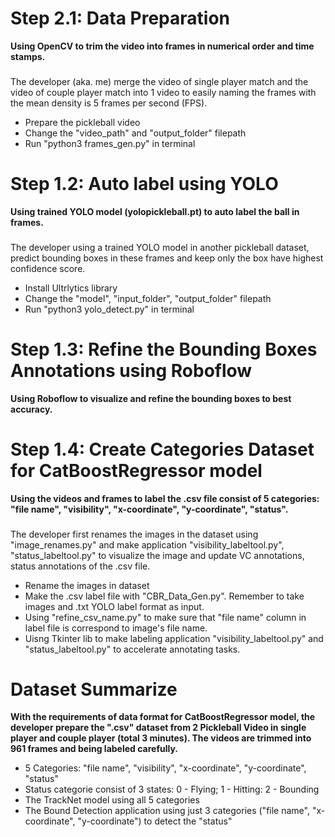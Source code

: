 # Step 2.1: Data Preparation
**Using OpenCV to trim the video into frames in numerical order and time stamps.** 
###
The developer (aka. me) merge the video of single player match and the video of couple player match into 1 video to easily naming the frames with the mean density is 5 frames per second (FPS).
- Prepare the pickleball video
- Change the "video_path" and "output_folder" filepath
- Run "python3 frames_gen.py" in terminal    


# Step 1.2: Auto label using YOLO
**Using trained YOLO model (yolopickleball.pt) to auto label the ball in frames.** 
### 
The developer using a trained YOLO model in another pickleball dataset, predict bounding boxes in these frames and keep only the box have highest confidence score.
- Install Ultrlytics library
- Change the "model", "input_folder", "output_folder" filepath
- Run "python3 yolo_detect.py" in terminal

# Step 1.3: Refine the Bounding Boxes Annotations using Roboflow
**Using Roboflow to visualize and refine the bounding boxes to best accuracy.** 

# Step 1.4: Create Categories Dataset for CatBoostRegressor model
**Using the videos and frames to label the .csv file consist of 5 categories: "file name", "visibility", "x-coordinate", "y-coordinate", "status".** 
### 
The developer first renames the images in the dataset using "image_renames.py" and make application "visibility_labeltool.py", "status_labeltool.py" to visualize the image and update VC annotations, status annotations of the .csv file.
 - Rename the images in dataset
 - Make the .csv label file with "CBR_Data_Gen.py". Remember to take images and .txt YOLO label format as input.
 - Using "refine_csv_name.py" to make sure that "file name" column in label file is correspond to image's file name.
 - Uisng Tkinter lib to make labeling application "visibility_labeltool.py" and "status_labeltool.py" to accelerate annotating tasks.

# Dataset Summarize
**With the requirements of data format for CatBoostRegressor model, the developer prepare the ".csv" dataset from 2 Pickleball Video in single player and couple player (total 3 minutes). The videos are trimmed into 961 frames and being labeled carefully.** 
 - 5 Categories: "file name", "visibility", "x-coordinate", "y-coordinate", "status"
 - Status categorie consist of 3 states: 0 - Flying; 1 - Hitting: 2 - Bounding
 - The TrackNet model using all 5 categories
 - The Bound Detection application using just 3 categories ("file name", "x-coordinate", "y-coordinate") to detect the "status"

